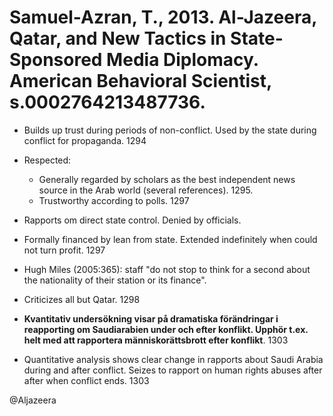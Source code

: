 # Samuel-Azran, T., 2013. Al-Jazeera, Qatar, and New Tactics in State-Sponsored Media Diplomacy. American Behavioral Scientist, s.0002764213487736.

- Builds up trust during periods of non-conflict. Used by the state during conflict for propaganda. 1294

- Respected:
    - Generally regarded by scholars as the best independent news source in the Arab world (several references). 1295. 
    - Trustworthy according to polls. 1297

- Rapports om direct state control. Denied by officials.

- Formally financed by lean from state. Extended indefinitely when could not turn profit. 1297

- Hugh Miles (2005:365): staff "do not stop to think for a second about the nationality of their station or its finance". 

- Criticizes all but Qatar. 1298

- **Kvantitativ undersökning visar på dramatiska förändringar i reapporting om Saudiarabien under och efter konflikt. Upphör t.ex. helt med att rapportera människorättsbrott efter konflikt**. 1303
- Quantitative analysis shows clear change in rapports about Saudi Arabia during and after conflict. Seizes to rapport on human rights abuses after after when conflict ends. 1303


@Aljazeera
